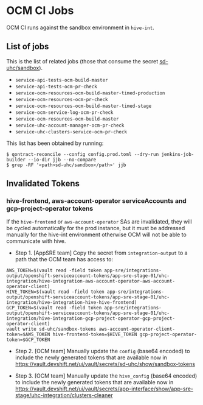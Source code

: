 # OCM CI Jobs

OCM CI runs against the sandbox environment in `hive-int`.

## List of jobs

This is the list of related jobs (those that consume the secret [sd-uhc/sandbox](https://vault.devshift.net/ui/vault/secrets/sd-uhc/show/sandbox)).

- `service-api-tests-ocm-build-master`
- `service-api-tests-ocm-pr-check`
- `service-ocm-resources-ocm-build-master-timed-production`
- `service-ocm-resources-ocm-pr-check`
- `service-ocm-resources-ocm-build-master-timed-stage`
- `service-ocm-service-log-ocm-pr-check`
- `service-ocm-resources-ocm-build-master`
- `service-uhc-account-manager-ocm-pr-check`
- `service-uhc-clusters-service-ocm-pr-check`

This list has been obtained by running:

```
$ qontract-reconcile --config config.prod.toml --dry-run jenkins-job-builder --io-dir jjb --no-compare
$ grep -RF '<path>sd-uhc/sandbox</path>' jjb
```

## Invalidated Tokens

### hive-frontend, aws-account-operator serviceAccounts and gcp-project-operator tokens

If the `hive-frontend` or `aws-account-operator` SAs are invalidated, they will be cycled automatically for the prod instance, but it must be addressed manually for the hive-int environment otherwise OCM will not be able to communicate with hive.

- Step 1. [AppSRE team] Copy the secret from `integration-output` to a path that the OCM team has access to:

```
AWS_TOKEN=$(vault read -field token app-sre/integrations-output/openshift-serviceaccount-tokens/app-sre-stage-01/uhc-integration/hive-integration-aws-account-operator-aws-account-operator-client)
HIVE_TOKEN=$(vault read -field token app-sre/integrations-output/openshift-serviceaccount-tokens/app-sre-stage-01/uhc-integration/hive-integration-hive-hive-frontend)
GCP_TOKEN=$(vault read -field token app-sre/integrations-output/openshift-serviceaccount-tokens/app-sre-stage-01/uhc-integration/hive-integration-gcp-project-operator-gcp-project-operator-client)
vault write sd-uhc/sandbox-tokens aws-account-operator-client-token=$AWS_TOKEN hive-frontend-token=$HIVE_TOKEN gcp-project-operator-token=$GCP_TOKEN
```

- Step 2. [OCM team] Manually update the `config` (base64 encoded) to include the newly generated tokens that are available now in https://vault.devshift.net/ui/vault/secrets/sd-uhc/show/sandbox-tokens

- Step 3. [OCM team] Manually update the `hive_config` (base64 encoded) to include the newly generated tokens that are available now in https://vault.devshift.net/ui/vault/secrets/app-interface/show/app-sre-stage/uhc-integration/clusters-cleaner
